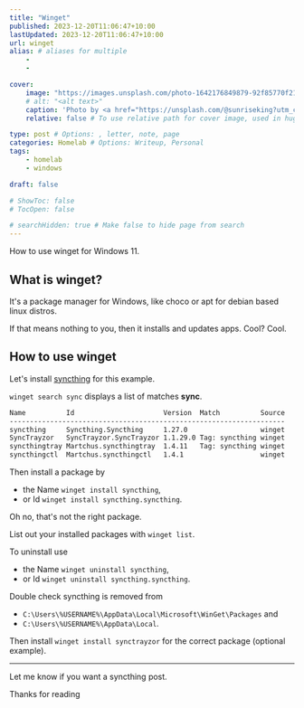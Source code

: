 ```yaml
---
title: "Winget"
published: 2023-12-20T11:06:47+10:00
lastUpdated: 2023-12-20T11:06:47+10:00
url: winget
alias: # aliases for multiple
    - 
    - 

cover:
    image: "https://images.unsplash.com/photo-1642176849879-92f85770f212?q=80&w=1080&auto=format&fit=crop&ixlib=rb-4.0.3&ixid=M3wxMjA3fDB8MHxwaG90by1wYWdlfHx8fGVufDB8fHx8fA%3D%3D"
    # alt: "<alt text>"
    caption: 'Photo by <a href="https://unsplash.com/@sunriseking?utm_content=creditCopyText&utm_medium=referral&utm_source=unsplash">Sunrise King</a> on <a href="https://unsplash.com/photos/a-macbook-air-laptop-in-the-dark-NK-cB-l1cv0?utm_content=creditCopyText&utm_medium=referral&utm_source=unsplash">Unsplash</a>'
    relative: false # To use relative path for cover image, used in hugo Page-bundles 

type: post # Options: , letter, note, page
categories: Homelab # Options: Writeup, Personal
tags:
    - homelab
    - windows

draft: false

# ShowToc: false
# TocOpen: false

# searchHidden: true # Make false to hide page from search
---
```


How to use winget for Windows 11.

## What is winget?

It's a package manager for Windows, like choco or apt for debian based linux distros.

If that means nothing to you, then it installs and updates apps. Cool? Cool.

## How to use winget

Let's install [syncthing](https://syncthing.net/) for this example.

`winget search sync` displays a list of matches **sync**.

```asp
Name          Id                      Version  Match          Source
--------------------------------------------------------------------
syncthing     Syncthing.Syncthing     1.27.0                  winget
SyncTrayzor   SyncTrayzor.SyncTrayzor 1.1.29.0 Tag: syncthing winget
syncthingtray Martchus.syncthingtray  1.4.11   Tag: syncthing winget
syncthingctl  Martchus.syncthingctl   1.4.1                   winget
```

Then install a package by 
- the Name `winget install syncthing`,
- or Id `winget install syncthing.syncthing`.

Oh no, that's not the right package.

List out your installed packages with `winget list`.

To uninstall use
- the Name `winget uninstall syncthing`,
- or Id `winget uninstall syncthing.syncthing`.

Double check syncthing is removed from
- `C:\Users\%USERNAME%\AppData\Local\Microsoft\WinGet\Packages` and
- `C:\Users\%USERNAME%\AppData\Local`.

Then install `winget install synctrayzor` for the correct package (optional example).

---

Let me know if you want a syncthing post.

Thanks for reading


